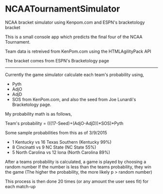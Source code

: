 # NCAATournamentSimulator
NCAA bracket simulator using Kenpom.com and ESPN's bracketology bracket

This is a small console app which predicts the final four of the NCAA Tournament.

Team data is retreived from KenPom.com using the HTMLAgilityPack API

The bracket comes from ESPN's Bracketology page

---------------------------------------------------------------------------
Currently the game simulator calculate each team's probability using,
- Pyth 
- AdjO
- AdjD
- SOS
from KenPom.com, and also the seed from Joe Lunardi's Bracketology page.

My probability math is as follows, 

  Team's probability = (((17-Seed)+(AdjO-AdjD))*SOS)*Pyth
  
  Some sample probabilities from this as of 3/9/2015
  - 1 Kentucky vs 16 Texas Southern (Kentucky 99%)
  - 8 Cincinatti vs 9 NC State (NC State 55%)
  - 5 North Carolina vs 12 Iona (North Carolina 89%)

After a teams probability is calculated, a game is played by choosing a random number 
If the number is less than the teams probability, they win the game
(The higher the probability, the more likely p > random number)

This process is then done 20 times (or any amount the user sees fit) for each match-up 

